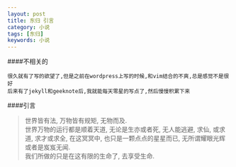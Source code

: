 ```yaml
---
layout: post
title: 东归 引言 
category: 小说 
tags: [东归]
keywords: 小说 
---
```

####不相关的

    很久就有了写的欲望了,但是之前在wordpress上写的时候,和vim结合的不爽,总是感觉不是很好
    后来有了jekyll和geeknote后,我就能每天零星的写点了,然后慢慢积累下来

####引言
> 世界皆有法, 万物皆有规矩, 无物而及.   
世界万物的运行都是顺着天道, 无论是生亦或者死, 无人能逃避, 求仙, 或求道, 求才或求全, 在这冥冥中, 也只是一颗点点的星星而已, 无所谓耀眼光辉或者是岌岌无闻.   
我们所做的只是在这有限的生命了, 去享受生命.

